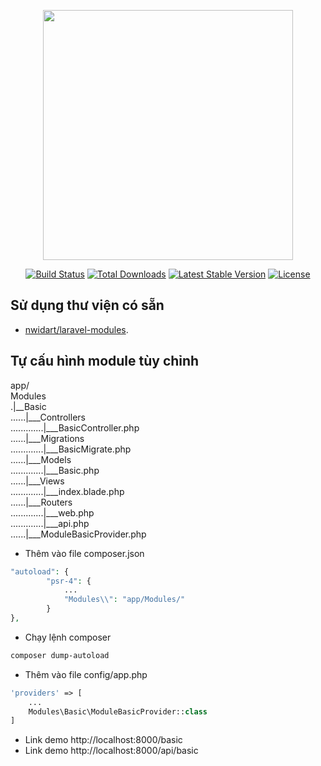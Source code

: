 <p align="center"><a href="https://laravel.com" target="_blank"><img src="https://raw.githubusercontent.com/laravel/art/master/logo-lockup/5%20SVG/2%20CMYK/1%20Full%20Color/laravel-logolockup-cmyk-red.svg" width="400"></a></p>

<p align="center">
<a href="https://travis-ci.org/laravel/framework"><img src="https://travis-ci.org/laravel/framework.svg" alt="Build Status"></a>
<a href="https://packagist.org/packages/laravel/framework"><img src="https://img.shields.io/packagist/dt/laravel/framework" alt="Total Downloads"></a>
<a href="https://packagist.org/packages/laravel/framework"><img src="https://img.shields.io/packagist/v/laravel/framework" alt="Latest Stable Version"></a>
<a href="https://packagist.org/packages/laravel/framework"><img src="https://img.shields.io/packagist/l/laravel/framework" alt="License"></a>
</p>

## Sử dụng thư viện có sẵn

- [nwidart/laravel-modules](https://nwidart.com/laravel-modules/v6/introduction).

## Tự cấu hình module tùy chỉnh

app/<br/>
Modules<br/>
.|__Basic<br/>
......|___Controllers<br/>
.............|___BasicController.php<br/>
......|___Migrations<br/>
.............|___BasicMigrate.php<br/>
......|___Models<br/>
.............|___Basic.php<br/>
......|___Views<br/>
.............|___index.blade.php<br/>
......|___Routers<br/>
.............|___web.php<br/>
.............|___api.php<br/>
......|___ModuleBasicProvider.php

- Thêm vào file composer.json
```php
"autoload": {
        "psr-4": {
            ...
            "Modules\\": "app/Modules/"
        }
},
```
- Chạy lệnh composer
```bash
composer dump-autoload
```
- Thêm vào file config/app.php
```php
'providers' => [
    ...
    Modules\Basic\ModuleBasicProvider::class
]
```
- Link demo http://localhost:8000/basic
- Link demo http://localhost:8000/api/basic

